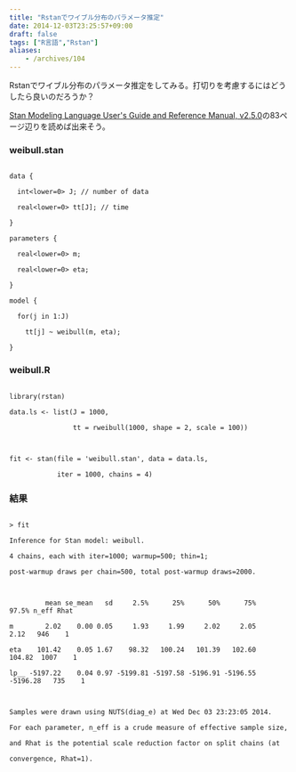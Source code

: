 ```yaml
---
title: "Rstanでワイブル分布のパラメータ推定"
date: 2014-12-03T23:25:57+09:00
draft: false
tags: ["R言語","Rstan"]
aliases:
    - /archives/104
---
```


Rstanでワイブル分布のパラメータ推定をしてみる。打切りを考慮するにはどうしたら良いのだろうか？
[Stan Modeling Language User's Guide and Reference Manual,  v2.5.0](https://github.com/stan-dev/cmdstan/releases/download/v2.5.0/stan-reference-2.5.0.pdf)の83ページ辺りを読めば出来そう。

### weibull.stan
~~~~{.stan}
data {
  int<lower=0> J; // number of data 
  real<lower=0> tt[J]; // time
}
parameters {
  real<lower=0> m; 
  real<lower=0> eta;
}
model {
  for(j in 1:J)
    tt[j] ~ weibull(m, eta);
}
~~~~

### weibull.R
~~~~{.r}
library(rstan)
data.ls <- list(J = 1000,
                tt = rweibull(1000, shape = 2, scale = 100))

fit <- stan(file = 'weibull.stan', data = data.ls, 
            iter = 1000, chains = 4)
~~~~

### 結果
~~~~{.text}
> fit
Inference for Stan model: weibull.
4 chains, each with iter=1000; warmup=500; thin=1; 
post-warmup draws per chain=500, total post-warmup draws=2000.

         mean se_mean   sd     2.5%      25%      50%      75%    97.5% n_eff Rhat
m        2.02    0.00 0.05     1.93     1.99     2.02     2.05     2.12   946    1
eta    101.42    0.05 1.67    98.32   100.24   101.39   102.60   104.82  1007    1
lp__ -5197.22    0.04 0.97 -5199.81 -5197.58 -5196.91 -5196.55 -5196.28   735    1

Samples were drawn using NUTS(diag_e) at Wed Dec 03 23:23:05 2014.
For each parameter, n_eff is a crude measure of effective sample size,
and Rhat is the potential scale reduction factor on split chains (at 
convergence, Rhat=1).
~~~~

